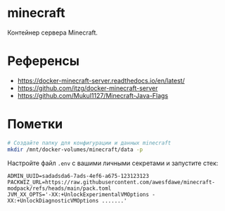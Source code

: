 # minecraft

Контейнер сервера Minecraft.

# Референсы

- https://docker-minecraft-server.readthedocs.io/en/latest/
- https://github.com/itzg/docker-minecraft-server
- https://github.com/Mukul1127/Minecraft-Java-Flags

# Пометки

```bash
# Создайте папку для конфигурации и данных minecraft
mkdir /mnt/docker-volumes/minecraft/data -p
```

Настройте файл `.env` с вашими личными секретами и запустите стек:

```env
ADMIN_UUID=sadadsda6-7ads-4ef6-a675-123123123
PACKWIZ_URL=https://raw.githubusercontent.com/awesfdawe/minecraft-modpack/refs/heads/main/pack.toml
JVM_XX_OPTS='-XX:+UnlockExperimentalVMOptions -XX:+UnlockDiagnosticVMOptions .......'
```